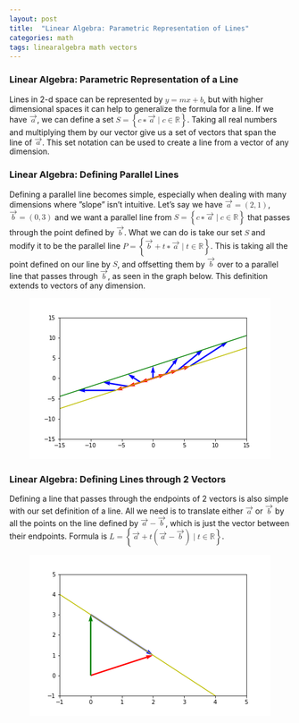 ```yaml
---
layout: post
title:  "Linear Algebra: Parametric Representation of Lines"
categories: math
tags: linearalgebra math vectors
---
```


   <h3 class="likesectionHead"><a 
 id="x1-1000"></a>Linear Algebra: Parametric Representation of a Line</h3>
<!--l. 13--><p class="noindent" >Lines in 2-d space can be represented by
<!--l. 13--><math 
 xmlns="http://www.w3.org/1998/Math/MathML" display="inline" ><mi 
>y</mi> <mo 
class="MathClass-rel">=</mo> <mi 
>m</mi><mi 
>x</mi> <mo 
class="MathClass-bin">+</mo> <mi 
>b</mi></math>, but
with higher dimensional spaces it can help to generalize the formula for a line. If we have
<!--l. 14--><math 
 xmlns="http://www.w3.org/1998/Math/MathML" display="inline" ><mover 
accent="true"><mrow 
><mi 
>a</mi></mrow><mo accent="true">&#x2192;</mo></mover></math>, we can
define a set <!--l. 14--><math 
 xmlns="http://www.w3.org/1998/Math/MathML" display="inline" ><mi 
>S</mi> <mo 
class="MathClass-rel">=</mo> <mrow ><mo 
class="MathClass-open">{</mo><mrow><mi 
>c</mi> <mo 
class="MathClass-bin">&#x2217;</mo><mover 
accent="true"><mrow 
><mi 
>a</mi></mrow><mo accent="true">&#x2192;</mo></mover><mo 
class="MathClass-rel">|</mo><mi 
>c</mi> <mo 
class="MathClass-rel">&#x2208;</mo> <mi 
>&#x211D;</mi></mrow><mo 
class="MathClass-close">}</mo></mrow></math>.
Taking all real numbers and multiplying them by our vector give us a set of vectors that span
the line of <!--l. 15--><math 
 xmlns="http://www.w3.org/1998/Math/MathML" display="inline" ><mover 
accent="true"><mrow 
><mi 
>a</mi></mrow><mo accent="true">&#x2192;</mo></mover></math>.
This set notation can be used to create a line from a vector of any dimension.
</p><!--l. 18--><p class="noindent" >
</p>
   <h3 class="likesectionHead"><a 
 id="x1-2000"></a>Linear Algebra: Defining Parallel Lines</h3>
<!--l. 19--><p class="noindent" >Defining a parallel line becomes simple, especially when dealing with
many dimensions where &#x201D;slope&#x201D; isn&#x2019;t intuitive. Let&#x2019;s say we have
<!--l. 20--><math 
 xmlns="http://www.w3.org/1998/Math/MathML" display="inline" ><mover 
accent="true"><mrow 
><mi 
>a</mi></mrow><mo accent="true">&#x2192;</mo></mover> <mo 
class="MathClass-rel">=</mo> <mrow ><mo 
class="MathClass-open">(</mo><mrow><mn>2</mn><mo 
class="MathClass-punc">,</mo><mn>1</mn></mrow><mo 
class="MathClass-close">)</mo></mrow></math>,<!--l. 20--><math 
 xmlns="http://www.w3.org/1998/Math/MathML" display="inline" ><mover 
accent="true"><mrow 
><mi 
>b</mi></mrow><mo accent="true">&#x2192;</mo></mover> <mo 
class="MathClass-rel">=</mo> <mrow ><mo 
class="MathClass-open">(</mo><mrow><mn>0</mn><mo 
class="MathClass-punc">,</mo><mn>3</mn></mrow><mo 
class="MathClass-close">)</mo></mrow></math>
and we want a parallel line from <!--l. 20--><math 
 xmlns="http://www.w3.org/1998/Math/MathML" display="inline" ><mi 
>S</mi> <mo 
class="MathClass-rel">=</mo> <mrow ><mo 
class="MathClass-open">{</mo><mrow><mi 
>c</mi> <mo 
class="MathClass-bin">&#x2217;</mo><mover 
accent="true"><mrow 
><mi 
>a</mi></mrow><mo accent="true">&#x2192;</mo></mover><mo 
class="MathClass-rel">|</mo><mi 
>c</mi> <mo 
class="MathClass-rel">&#x2208;</mo> <mi 
>&#x211D;</mi></mrow><mo 
class="MathClass-close">}</mo></mrow></math>
that passes through the point defined by
<!--l. 20--><math 
 xmlns="http://www.w3.org/1998/Math/MathML" display="inline" ><mover 
accent="true"><mrow 
><mi 
>b</mi></mrow><mo accent="true">&#x2192;</mo></mover></math>. What we can do is take
our set <!--l. 21--><math 
 xmlns="http://www.w3.org/1998/Math/MathML" display="inline" ><mi 
>S</mi></math> and modify it
to be the parallel line <!--l. 21--><math 
 xmlns="http://www.w3.org/1998/Math/MathML" display="inline" ><mi 
>P</mi> <mo 
class="MathClass-rel">=</mo> <mrow ><mo 
class="MathClass-open">{</mo><mrow><mover 
accent="true"><mrow 
><mi 
>b</mi></mrow><mo accent="true">&#x2192;</mo></mover> <mo 
class="MathClass-bin">+</mo> <mi 
>t</mi> <mo 
class="MathClass-bin">&#x2217;</mo><mover 
accent="true"><mrow 
><mi 
>a</mi></mrow><mo accent="true">&#x2192;</mo></mover><mo 
class="MathClass-rel">|</mo><mi 
>t</mi> <mo 
class="MathClass-rel">&#x2208;</mo> <mi 
>&#x211D;</mi></mrow><mo 
class="MathClass-close">}</mo></mrow></math>.
This is taking all the point defined on our line by
<!--l. 22--><math 
 xmlns="http://www.w3.org/1998/Math/MathML" display="inline" ><mi 
>S</mi></math>, and offsetting them by
<!--l. 22--><math 
 xmlns="http://www.w3.org/1998/Math/MathML" display="inline" ><mover 
accent="true"><mrow 
><mi 
>b</mi></mrow><mo accent="true">&#x2192;</mo></mover></math> over to a parallel line
that passes through <!--l. 22--><math 
 xmlns="http://www.w3.org/1998/Math/MathML" display="inline" ><mover 
accent="true"><mrow 
><mi 
>b</mi></mrow><mo accent="true">&#x2192;</mo></mover></math>,
as seen in the graph below. This definition extends to vectors of any dimension.
</p><!--l. 27--><p class="noindent" >
</p>

<div style="text-align: center"><img src="/images/vector_parallel_translation.png" alt="Parallel Lines"/></div>
   <h3 class="likesectionHead"><a 
 id="x1-3000"></a>Linear Algebra: Defining Lines through 2 Vectors</h3>
<!--l. 28--><p class="noindent" >Defining a line that passes through the endpoints of 2 vectors is also
simple with our set definition of a line. All we need is to translate either
<!--l. 29--><math 
 xmlns="http://www.w3.org/1998/Math/MathML" display="inline" ><mover 
accent="true"><mrow 
><mi 
>a</mi></mrow><mo accent="true">&#x2192;</mo></mover></math> or
<!--l. 29--><math 
 xmlns="http://www.w3.org/1998/Math/MathML" display="inline" ><mover 
accent="true"><mrow 
><mi 
>b</mi></mrow><mo accent="true">&#x2192;</mo></mover></math> by all the points on
the line defined by <!--l. 29--><math 
 xmlns="http://www.w3.org/1998/Math/MathML" display="inline" ><mover 
accent="true"><mrow 
><mi 
>a</mi></mrow><mo accent="true">&#x2192;</mo></mover> <mo 
class="MathClass-bin">&#x2212;</mo><mover 
accent="true"><mrow 
><mi 
>b</mi></mrow><mo accent="true">&#x2192;</mo></mover></math>,
which is just the vector between their endpoints. Formula is
<!--l. 30--><math 
 xmlns="http://www.w3.org/1998/Math/MathML" display="inline" ><mi 
>L</mi> <mo 
class="MathClass-rel">=</mo> <mrow ><mo 
class="MathClass-open">{</mo><mrow><mover 
accent="true"><mrow 
><mi 
>a</mi></mrow><mo accent="true">&#x2192;</mo></mover> <mo 
class="MathClass-bin">+</mo> <mi 
>t</mi><mrow ><mo 
class="MathClass-open">(</mo><mrow><mover 
accent="true"><mrow 
><mi 
>a</mi></mrow><mo accent="true">&#x2192;</mo></mover> <mo 
class="MathClass-bin">&#x2212;</mo><mover 
accent="true"><mrow 
><mi 
>b</mi></mrow><mo accent="true">&#x2192;</mo></mover></mrow><mo 
class="MathClass-close">)</mo></mrow><mo 
class="MathClass-rel">|</mo><mi 
>t</mi> <mo 
class="MathClass-rel">&#x2208;</mo> <mi 
>&#x211D;</mi></mrow><mo 
class="MathClass-close">}</mo></mrow></math>.
</p>
<div style="text-align: center"><img src="/images/vector_line_through_2_vectors.png" alt="Line Through Two Vectors"/></div>